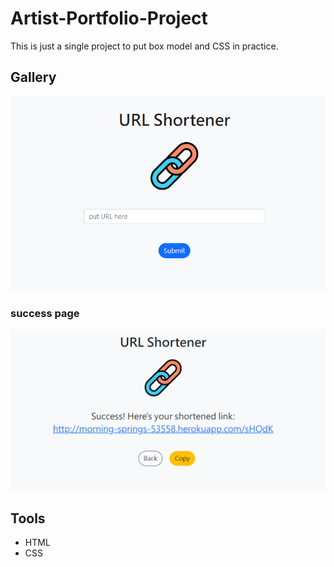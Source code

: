 # Artist-Portfolio-Project
This is just a single project to put box model and CSS in practice.

## Gallery
![home page](https://github.com/Xavier-Hsiao/url-shortner/blob/main/public/image/url-shortner-homepage.png)
### success page
![success page](https://github.com/Xavier-Hsiao/url-shortner/blob/main/public/image/url-shortner-success.png)

## Tools
- HTML
- CSS
